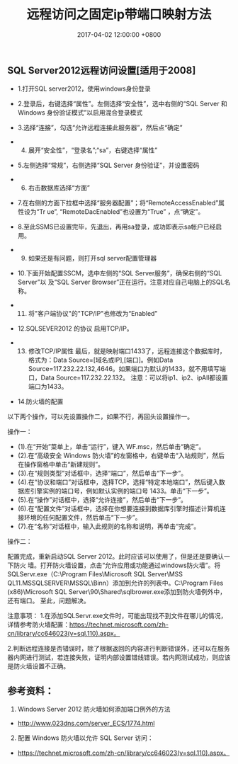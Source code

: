 ﻿---
layout: post
title: "远程访问之固定ip带端口映射方法"
date: 2017-04-02 12:00:00 +0800 
categories: 其他
tag: [sql]
---   

## SQL Server2012远程访问设置[适用于2008]

- 1.打开SQL server2012，使用windows身份登录
 
- 2.登录后，右键选择“属性”。左侧选择“安全性”，选中右侧的“SQL Server 和 Windows 身份验证模式”以启用混合登录模式
  
- 3.选择“连接”，勾选“允许远程连接此服务器”，然后点“确定”
 
- 4. 展开“安全性”，“登录名”;“sa”，右键选择“属性”
 
- 5.左侧选择“常规”，右侧选择“SQL Server 身份验证”，并设置密码
 
- 6. 右击数据库选择“方面”
 
- 7.在右侧的方面下拉框中选择“服务器配置”；将“RemoteAccessEnabled”属性设为“Tr
ue”,	“RemoteDacEnabled”也设置为“True” ，点“确定”。
 
- 8.至此SSMS已设置完毕，先退出，再用sa登录，成功即表示sa帐户已经启用。
 
- 9. 如果还是有问题，则打开sql server配置管理器
 
- 10.下面开始配置SSCM，选中左侧的“SQL Server服务”，确保右侧的“SQL Server”以
及“SQL Server Browser”正在运行。注意对应自己电脑上的SQL名称。
 
- 11. 将"客户端协议"的"TCP/IP"也修改为“Enabled”

- 12.SQLSEVER2012 的协议 启用TCP/IP。
 
- 13. 修改TCP/IP属性
最后，就是映射端口1433了，远程连接这个数据库时，格式为：Data Source=[域名或IP],[端口]。例如Data Source=117.232.22.132,4646。如果端口为默认的1433，就不用填写端口，Data Source=117.232.22.132。
注意：可以将ip1、ip2、ipAll都设置端口为1433。
 
- 14.防火墙的配置

以下两个操作，可以先设置操作二，如果不行，再回头设置操作一。

操作一：

  - (1).在“开始”菜单上，单击“运行”，键入 WF.msc，然后单击“确定”。
  - (2).在“高级安全 Windows 防火墙”的左窗格中，右键单击“入站规则”，然后在操作窗格中单击“新建规则”。
  - (3).在“规则类型”对话框中，选择“端口”，然后单击“下一步”。
  - (4).在“协议和端口”对话框中，选择TCP。选择“特定本地端口”，然后键入数据库引擎实例的端口号，例如默认实例的端口号 1433。单击“下一步”。
  - (5).在“操作”对话框中，选择“允许连接”，然后单击“下一步”。
  - (6).在“配置文件”对话框中，选择在你想要连接到数据库引擎时描述计算机连接环境的任何配置文件，然后单击“下一步”。
  - (7).在“名称”对话框中，输入此规则的名称和说明，再单击“完成”。

操作二：

配置完成，重新启动SQL Server 2012。此时应该可以使用了，但是还是要确认一下防火
墙。打开防火墙设置，点击“允许应用或功能通过windows防火墙”。将SQLServr.exe（C:\Program Files\Microsoft SQL Server\MSS
QL11.MSSQLSERVER\MSSQL\Binn）添加到允许的列表中。C:\Program Files (x86)\Microsoft SQL Server\90\Shared\sqlbrower.exe添加到防火墙例外中，还有端口。
至此，问题解决。
 
 
注意事项：
1.在添加SQLServr.exe文件时，可能出现找不到文件在哪儿的情况，详情参考防火墙配置：https://technet.microsoft.com/zh-cn/library/cc646023(v=sql.110).aspx。

2.判断远程连接是否错误时，除了根据返回的内容进行判断错误外，还可以在服务器内网进行测试，若连接失败，证明内部设置错线错误。若内网测试成功，则应该是防火墙设置不正确。

## 参考资料：

1.	Windows Server 2012 防火墙如何添加端口例外的方法
- http://www.023dns.com/server_ECS/1774.html

2.	配置 Windows 防火墙以允许 SQL Server 访问：
- https://technet.microsoft.com/zh-cn/library/cc646023(v=sql.110).aspx。
